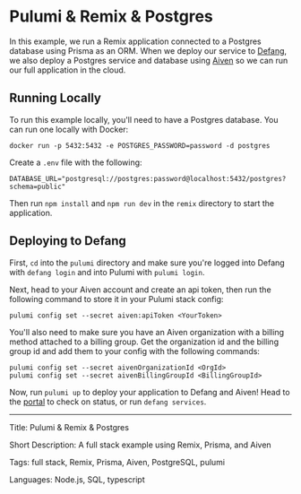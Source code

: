 # Pulumi & Remix & Postgres

In this example, we run a Remix application connected to a Postgres database using Prisma as an ORM. When we deploy our service to [Defang](https://defang.io/), we also deploy a Postgres service and database using [Aiven](https://aiven.io/) so we can run our full application in the cloud.

## Running Locally

To run this example locally, you'll need to have a Postgres database. You can run one locally with Docker:

```
docker run -p 5432:5432 -e POSTGRES_PASSWORD=password -d postgres
```

Create a `.env` file with the following:

```
DATABASE_URL="postgresql://postgres:password@localhost:5432/postgres?schema=public"
```

Then run `npm install` and `npm run dev` in the `remix` directory to start the application.

## Deploying to Defang

First, `cd` into the `pulumi` directory and make sure you're logged into Defang with `defang login` and into Pulumi with `pulumi login`.

Next, head to your Aiven account and create an api token, then run the following command to store it in your Pulumi stack config:

```
pulumi config set --secret aiven:apiToken <YourToken>
```

You'll also need to make sure you have an Aiven organization with a billing method attached to a billing group. Get the organization id and the billing group id and add them to your config with the following commands:

```
pulumi config set --secret aivenOrganizationId <OrgId>
pulumi config set --secret aivenBillingGroupId <BillingGroupId>
```

Now, run `pulumi up` to deploy your application to Defang and Aiven! Head to the [portal](https://portal.defang.dev) to check on status, or run `defang services`.

---

Title: Pulumi & Remix & Postgres

Short Description: A full stack example using Remix, Prisma, and Aiven

Tags: full stack, Remix, Prisma, Aiven, PostgreSQL, pulumi

Languages: Node.js, SQL, typescript
